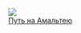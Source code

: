 ![](/books/sf_space/Аркадий%20Натанович%20Стругацкий/Путь%20на%20Амальтею.jpg)  
[Путь на Амальтею](/books/sf_space/Аркадий%20Натанович%20Стругацкий/Путь%20на%20Амальтею)
